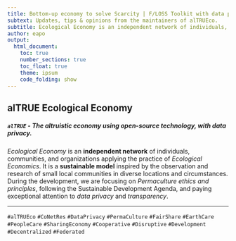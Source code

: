 ```yaml
---
title: Bottom-up economy to solve Scarcity | F/LOSS Toolkit with data privacy
subtext: Updates, tips & opinions from the maintainers of alTRUEco.
subtitle: Ecological Economy is an independent network of individuals, communities, and organizations applying the practice of Ecological Economics. It is a sustainable model inspired by the observation and research of small local communities in diverse locations and circumstances. During the development we are focusing on the Permaculture ethics and principles, following the Sustainable Development Agenda and paying exceptional attention on data privacy and transparency.
author: eapo
output: 
  html_document: 
    toc: true
    number_sections: true
    toc_float: true
    theme: ipsum
    code_folding: show
---
```


## alTRUE Ecological Economy
##### `alTRUE` - The altruistic economy using _open-source technology_, with _data privacy_.

_Ecological Economy_ is an **independent network** of individuals, communities, and organizations applying the practice of _Ecological Economics_. It is a **sustainable model** inspired by the observation and research of small local communities in diverse locations and circumstances. During the development, we are focusing on _Permaculture ethics and principles_, following the Sustainable Development Agenda, and paying exceptional attention to _data privacy_ and _transparency_.

---

`#alTRUEco` `#CoNetRes` `#DataPrivacy` `#PermaCulture` `#FairShare` `#EarthCare` `#PeopleCare` `#SharingEconomy` `#Cooperative` `#Disruptive` `#Development` `#Decentralized` `#Federated`